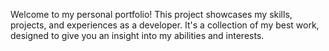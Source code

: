 Welcome to my personal portfolio! This project showcases my skills, projects, and experiences as a developer. It's a collection of my best work, designed to give you an insight into my abilities and interests.
